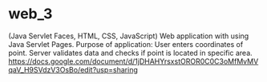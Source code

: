 # web_3
(Java Servlet Faces, HTML, CSS, JavaScript)
Web application with using Java Servlet Pages. Purpose of application: User enters coordinates of point. Server validates data and checks if point is located in specific area.
https://docs.google.com/document/d/1jDHAHYrsxstOROR0C0C3oMfMvMVqaV_H9SVdzV3OsBo/edit?usp=sharing
